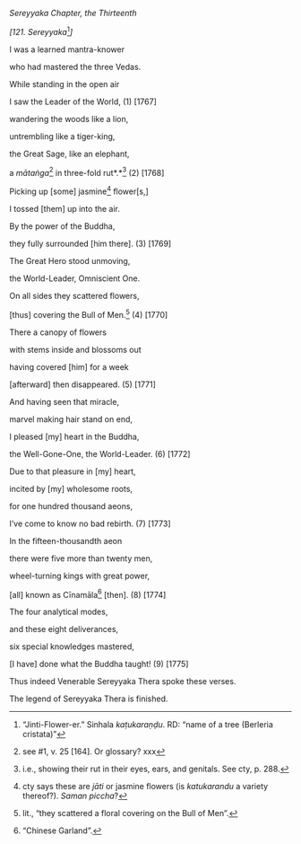 *Sereyyaka Chapter, the Thirteenth*

*\[121. Sereyyaka*[^1]*\]*

I was a learned mantra-knower

who had mastered the three Vedas.

While standing in the open air

I saw the Leader of the World, (1) \[1767\]

wandering the woods like a lion,

untrembling like a tiger-king,

the Great Sage, like an elephant,

a *mātaṅga*[^2] in three-fold rut*.*[^3] (2) \[1768\]

Picking up \[some\] jasmine[^4] flower\[s,\]

I tossed \[them\] up into the air.

By the power of the Buddha,

they fully surrounded \[him there\]. (3) \[1769\]

The Great Hero stood unmoving,

the World-Leader, Omniscient One.

On all sides they scattered flowers,

\[thus\] covering the Bull of Men.[^5] (4) \[1770\]

There a canopy of flowers

with stems inside and blossoms out

having covered \[him\] for a week

\[afterward\] then disappeared. (5) \[1771\]

And having seen that miracle,

marvel making hair stand on end,

I pleased \[my\] heart in the Buddha,

the Well-Gone-One, the World-Leader. (6) \[1772\]

Due to that pleasure in \[my\] heart,

incited by \[my\] wholesome roots,

for one hundred thousand aeons,

I’ve come to know no bad rebirth. (7) \[1773\]

In the fifteen-thousandth aeon

there were five more than twenty men,

wheel-turning kings with great power,

\[all\] known as Cīnamāla[^6] \[then\]. (8) \[1774\]

The four analytical modes,

and these eight deliverances,

six special knowledges mastered,

\[I have\] done what the Buddha taught! (9) \[1775\]

Thus indeed Venerable Sereyyaka Thera spoke these verses.

The legend of Sereyyaka Thera is finished.

[^1]: “Jinti-Flower-er.” Sinhala *kaṭukaraṇḍu*. RD: “name of a tree
    (Berleria cristata)”

[^2]: see \#1, v. 25 \[164\]. Or glossary? xxx

[^3]: i.e., showing their rut in their eyes, ears, and genitals. See
    cty, p. 288.

[^4]: cty says these are *jāti* or jasmine flowers (is *katukarandu* a
    variety thereof?). *Saman piccha*?

[^5]: lit., “they scattered a floral covering on the Bull of Men”.

[^6]: “Chinese Garland”.
